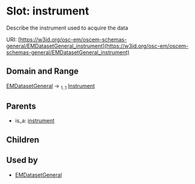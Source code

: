 
# Slot: instrument

Describe the instrument used to acquire the data

URI: [https://w3id.org/osc-em/oscem-schemas-general/EMDatasetGeneral_instrument](https://w3id.org/osc-em/oscem-schemas-general/EMDatasetGeneral_instrument)


## Domain and Range

[EMDatasetGeneral](EMDatasetGeneral.md) &#8594;  <sub>1..1</sub> [Instrument](Instrument.md)

## Parents

 *  is_a: [instrument](instrument.md)

## Children


## Used by

 * [EMDatasetGeneral](EMDatasetGeneral.md)
